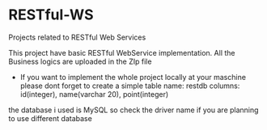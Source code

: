 # RESTful-WS
Projects related to RESTful Web Services


This project have basic RESTful WebService implementation.
All the Business logics are uploaded in the ZIp file
- If you want to implement the whole project locally at your maschine 
please dont forget to create a simple table
name: restdb
columns: id(integer), name(varchar 20), point(integer)

the database i used is MySQL so check the driver name if you are planning to use different database
